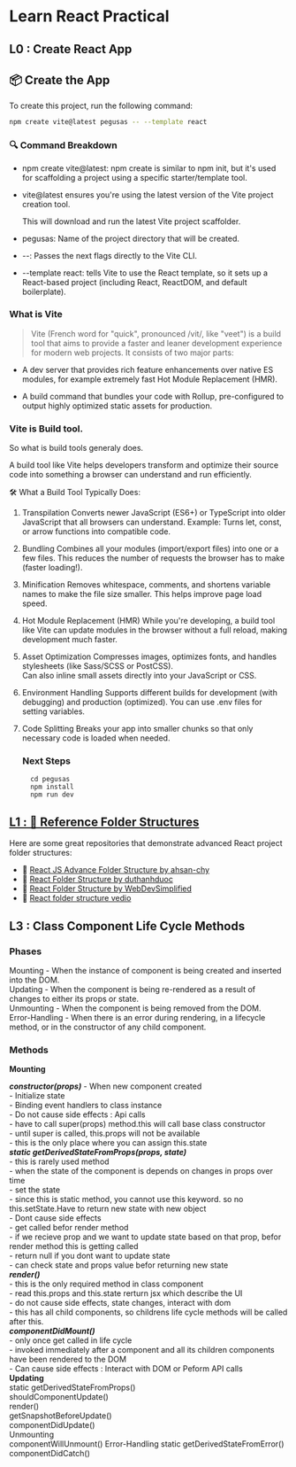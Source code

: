 # Learn React Practical
## L0 : Create React App

## 📦 Create the App

To create this project, run the following command:
```bash
npm create vite@latest pegusas -- --template react
```

### 🔍 Command Breakdown
- npm create vite@latest: npm create is similar to npm init, but it's used for scaffolding a project using a specific starter/template tool.

- vite@latest ensures you're using the latest version of the Vite project creation tool.

  This will download and run the latest Vite project scaffolder.

- pegusas: Name of the project directory that will be created.

- --: Passes the next flags directly to the Vite CLI.

- --template react: tells Vite to use the React template, so it sets up a React-based project (including React, ReactDOM, and default boilerplate).

### What is Vite

> Vite (French word for "quick", pronounced /vit/, like "veet") is a build tool that aims to provide a faster and leaner development experience for modern web projects. It consists of two major parts:

   - A dev server that provides rich feature enhancements over native ES modules, for example extremely fast Hot Module Replacement (HMR).

   - A build command that bundles your code with Rollup, pre-configured to output highly optimized static assets for production.

### Vite is Build tool.
So what is build tools generaly does.

A build tool like Vite helps developers transform and optimize their source code into something a browser can understand and run efficiently.

🛠️ What a Build Tool Typically Does:
1. Transpilation
  Converts newer JavaScript (ES6+) or TypeScript into older JavaScript that all browsers can understand.
  Example: Turns let, const, or arrow functions into compatible code.

2. Bundling
  Combines all your modules (import/export files) into one or a few files.
  This reduces the number of requests the browser has to make (faster loading!).

3. Minification
  Removes whitespace, comments, and shortens variable names to make the file size smaller.
  This helps improve page load speed.

4. Hot Module Replacement (HMR)
  While you're developing, a build tool like Vite can update modules in the browser without a full reload, making development much faster.

5. Asset Optimization
  Compresses images, optimizes fonts, and handles stylesheets (like Sass/SCSS or PostCSS).  
  Can also inline small assets directly into your JavaScript or CSS.

6. Environment Handling
  Supports different builds for development (with debugging) and production (optimized).
  You can use .env files for setting variables.

7. Code Splitting
   Breaks your app into smaller chunks so that only necessary code is loaded when needed.

   ### Next Steps
    ```
      cd pegusas
      npm install
      npm run dev
    ```

## [L1 : 📁 Reference Folder Structures](https://github.com/kaushalyacode/React/tree/Create-Folder-Structure)

Here are some great repositories that demonstrate advanced React project folder structures:

- 🔗 [React JS Advance Folder Structure by ahsan-chy](https://github.com/ahsan-chy/React-JS-Advance-Folder-Structure/)
- 🔗 [React Folder Structure by duthanhduoc](https://github.com/duthanhduoc/React-Folder-Structure/)
- 🔗 [React Folder Structure by WebDevSimplified](https://github.com/WebDevSimplified/react-folder-structure/)
- 🔗 [React folder structure vedio](https://www.youtube.com/watch?v=UUga4-z7b6s)

## L3 : Class Component Life Cycle Methods

### Phases    
    
  Mounting - When the instance of component is being created and inserted into the DOM.  
  Updating - When the component is being re-rendered as a result of changes to either its props or state.  
  Unmounting - When the component is being removed from the DOM.  
  Error-Handling - When there is an error during rendering, in a lifecycle method, or in the constructor of any child component.  

### Methods
  **Mounting**  
  
   ***constructor(props)*** 
                - When new component created  
                - Initialize state  
                - Binding event handlers to class instance  
                - Do not cause side effects : Api calls  
                - have to call super(props) method.this will call base class constructor  
                - until super is called, this.props will not be available  
                - this is the only place where you can assign this.state  
    ***static getDerivedStateFromProps(props, state)***   
                - this is rarely used method  
                - when the state of the component is depends on changes in props over time  
                - set the state  
                - since this is static method, you cannot use this keyword. so no this.setState.Have to return new state with new object  
                - Dont cause side effects  
                - get called befor render method  
                - if we recieve prop and we want to update state based on that prop, befor render method this is getting called  
                - return null if you dont want to update state  
                - can check state and props value befor returning new state  
      ***render()***  
                - this is the only required method in class component  
                - read this.props and this.state rerturn jsx which describe the UI  
                - do not cause side effects, state changes, interact with dom  
                - this has all child components, so childrens life cycle methods will be called after this.  
      ***componentDidMount()***  
                -  only once get called in life cycle  
                -  invoked immediately after a component and all its children components have been rendered to the DOM  
                -  Can cause side effects : Interact with DOM or Peform API calls  
    **Updating**  
            static getDerivedStateFromProps()  
            shouldComponentUpdate()  
            render()  
            getSnapshotBeforeUpdate()  
            componentDidUpdate()  
     Unmounting  
            componentWillUnmount()
        Error-Handling
            static getDerivedStateFromError()
            componentDidCatch()
